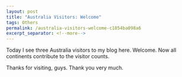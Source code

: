 ```yaml
---
layout: post
title: "Australia Visitors: Welcome"
tags: Others
permalink: /australia-visitors-welcome-c1854ba098a6
excerpt_separator: <!--more-->
---
```


Today I see three Australia visitors to my blog here. Welcome. Now all continents contribute to the visitor counts.

Thanks for visiting, guys. Thank you very much.
<!--more-->